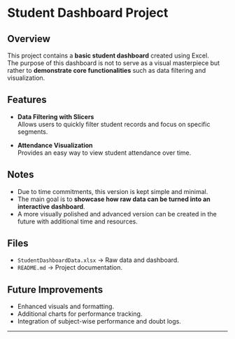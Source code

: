 # Student Dashboard Project

## Overview
This project contains a **basic student dashboard** created using Excel.  
The purpose of this dashboard is not to serve as a visual masterpiece but rather to **demonstrate core functionalities** such as data filtering and visualization.  

## Features
- **Data Filtering with Slicers**  
  Allows users to quickly filter student records and focus on specific segments.  

- **Attendance Visualization**  
  Provides an easy way to view student attendance over time.  

## Notes
- Due to time commitments, this version is kept simple and minimal.  
- The main goal is to **showcase how raw data can be turned into an interactive dashboard**.  
- A more visually polished and advanced version can be created in the future with additional time and resources.  

## Files
- `StudentDashboardData.xlsx` → Raw data and dashboard.  
- `README.md` → Project documentation.  

## Future Improvements
- Enhanced visuals and formatting.  
- Additional charts for performance tracking.  
- Integration of subject-wise performance and doubt logs.  

---
